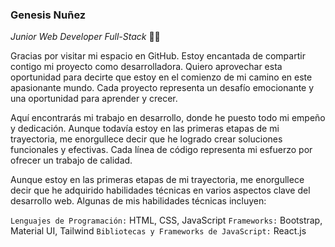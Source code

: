 ### Genesis Nuñez
*Junior Web Developer Full-Stack*
👋😄

Gracias por visitar mi espacio en GitHub. Estoy encantada de compartir contigo mi proyecto como desarrolladora. Quiero aprovechar esta oportunidad para decirte que estoy en el comienzo de mi camino en este apasionante mundo. Cada proyecto representa un desafío emocionante y una oportunidad para aprender y crecer.

Aquí encontrarás mi trabajo en desarrollo, donde he puesto todo mi empeño y dedicación. Aunque todavía estoy en las primeras etapas de mi trayectoria, me enorgullece decir que he logrado crear soluciones funcionales y efectivas. Cada línea de código representa mi esfuerzo por ofrecer un trabajo de calidad.

Aunque estoy en las primeras etapas de mi trayectoria, me enorgullece decir que he adquirido habilidades técnicas en varios aspectos clave del desarrollo web. Algunas de mis habilidades técnicas incluyen:

`Lenguajes de Programación:` HTML, CSS, JavaScript
`Frameworks:` Bootstrap, Material UI, Tailwind
`Bibliotecas y Frameworks de JavaScript:` React.js


<!--
**genesis-nf/genesis-nf** is a ✨ _special_ ✨ repository because its `README.md` (this file) appears on your GitHub profile.

Here are some ideas to get you started:

- 🔭 I’m currently working on ...
- 🌱 I’m currently learning ...
- 👯 I’m looking to collaborate on ...
- 🤔 I’m looking for help with ...
- 💬 Ask me about ...
- 📫 How to reach me: ...
-  Pronouns: ...
-  Fun fact: ...
-->
